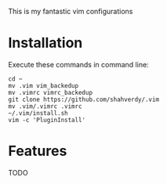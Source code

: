 This is my fantastic vim configurations

Installation
============

Execute these commands in command line:

	cd ~
	mv .vim vim_backedup
	mv .vimrc vimrc_backedup
	git clone https://github.com/shahverdy/.vim
	mv .vim/.vimrc .vimrc
	~/.vim/install.sh
	vim -c 'PluginInstall'



Features
========

TODO
